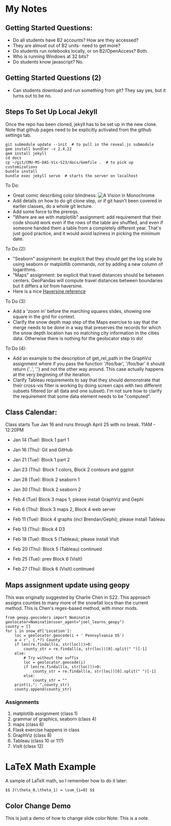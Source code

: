 # My Notes #

## Getting Started Questions:
* Do all students have B2 accounts? How are they accessed?
 * They are almost out of B2 units- need to get more?
* Do students run notebooks locally, or on B2/OpenAccess? Both.
* Who is running Windows at 32 bits?
* Do students know javascript? No.


## Getting Started Questions (2)
* Can students download and run something from git? They say yes, but
  it turns out to be no.



## Steps To Set Up Local Jekyll
Once the repo has been cloned, jekyll has to be set up in the new
clone.  Note that github pages need to be explicitly activated from
the github settings tab.

```
git submodule update --init  # to pull in the reveal.js submodule
gem install bundler -v 2.4.22
gem install jekyll
cd docs
cp ~/git/CMU-MS-DAS-Vis-S23/docs/Gemfile .  # to pick up customizations
bundle install
bundle exec jekyll serve  # starts the server on localhost
```



To Do:
* Great comic describing color blindness: ![A Vision in Monochrome](https://thenib.com/a-vision-in-monochrome/)
* Add details on how to do git clone step, or if git hasn't been covered
  in earlier classes, do a whole git lecture.
* Add some force to the prereqs.
* "Where are we with matplotlib" assignment: add requirement that their
  code should work even if the rows of the table are shuffled, and even
  if someone handed them a table from a completely different year.  That's
  just good practice, and it would avoid laziness in picking the minimum date.


To Do (2):
* "Seaborn" assignment: be explicit that they should get the log scale by
  using seaborn or matplotlib commands, *not* by adding a new column of
  logarithms.
* "Maps" assignment: be explicit that travel distances should be between
  centers.  GeoPandas will compute travel distances between boundaries but
  it differs a *lot* from haversine.
* Here is a nice [Haversine reference](https://community.esri.com/t5/coordinate-reference-systems-blog/distance-on-a-sphere-the-haversine-formula/ba-p/902128#:~:text=For%20example%2C%20haversine(%CE%B8),longitude%20of%20the%20two%20points)


To Do (3):
* Add a 'zoom in' before the marching squares slides, showing one square
  in the grid for context.
* Clarify the snow depth map step of the Maps exercise to say that the
  merge needs to be done in a way that preserves the records for which
  the snow depth location has no matching city information in the cities
  data.  Otherwise there is nothing for the geolocator step to do!


To Do (4):
* Add an example to the description of get_rel_path in the GraphViz assignment
  where if you pass the function '/foo/bar', '/foo/bar' it should return
  ('..', '.') and not the other way around.  This case actually happens
  at the very beginning of the iteration.
* Clarify Tableau requirements to say that they should demonstrate that their
  cross-vis filter is working by doing screen caps with two different subsets
  filtered (or all data and one subset).  I'm not sure how to clarify the
  requirement that some data element needs to be "computed".



## Class Calendar:

Class starts Tue Jan 16 and runs through April 25 with no break.
11AM - 12:20PM

* Jan 14 (Tue): Block 1 part 1
* Jan 16 (Thu): Git and GitHub
* Jan 21 (Tue): Block 1 part 2
* Jan 23 (Thu): Block 1 colors, Block 2 contours and ggplot
* Jan 28 (Tue): Block 2 seaborn 1
* Jan 30 (Thu): Block 2 seaborn 2


* Feb 4 (Tue) Block 3 maps 1; please install GraphViz and Gephi
* Feb 6 (Thu): Block 3 maps 2, Block 4 web server
* Feb 11 (Tue): Block 4 graphs (incl Brendan/Gephi); please install Tableau
* Feb 13 (Thu): Block 4 D3
* Feb 18 (Tue): Block 5 (Tableau); please install VisIt
* Feb 20 (Thu): Block 5 (Tableau) continued


* Feb 25 (Tue): prev Block 6 (VisIt)
* Feb 27 (Thu): Block 6 (VisIt) continued



## Maps assignment update using geopy

This was originally suggested by Charlie Chen in S22.  This
approach assigns counties to many more of the snowfall locs
than the current method.  This is Chen's regex-based method,
with minor mods.

```
from geopy.geocoders import Nominatim
geolocator=Nominatim(user_agent="joel_learns_geopy")
county = []
for i in snow_df['Location']:
    loc = geolocator.geocode(i + ' Pennsylvania US')
    a = r', (.*?) County'
    if len(re.findall(a, str(loc)))>0:
        county_str = re.findall(a, str(loc))[0].split(" ")[-1]
    else:
        # Try without the suffix
        loc = geolocator.geocode(i)
        if len(re.findall(a, str(loc)))>0:
            county_str = re.findall(a, str(loc))[0].split(" ")[-1]
        else:
            county_str = ""
    print(i,": ",county_str)
    county.append(county_str)
```



### Assignments
1. matplotlib assignment (class 1)
2. grammar of graphics, seaborn (class 4)
4. maps (class 6)
5. Flask exercise happens in class
6. GraphViz (class 8)
7. Tableau (class 10 or 11?)
8. VisIt (class 12)



# LaTeX Math Example

A sample of LaTeX math, so I remember how to do it later:

`$$ J(\theta_0,\theta_1) = \sum_{i=0} $$`



<!-- .slide: data-background="#ff0000" -->
## Color Change Demo ##
This is just a demo of how to change slide color
Note:
This is a note.
